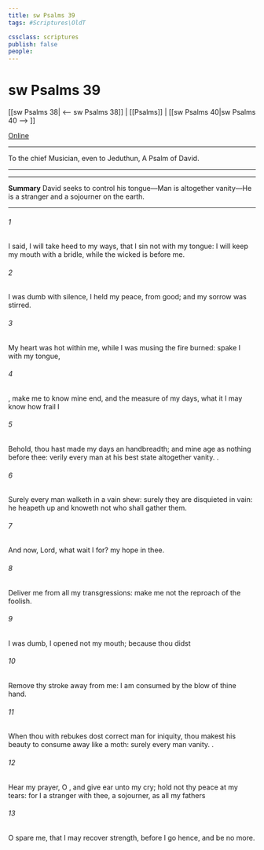 ```yaml
---
title: sw Psalms 39
tags: #Scriptures\OldT

cssclass: scriptures
publish: false
people:
---
```


# sw Psalms 39
[[sw Psalms 38| <-- sw Psalms 38]] | [[Psalms]] | [[sw Psalms 40|sw Psalms 40 --> ]]

[Online](https://churchofjesuschrist.org/study/scriptures/ot/ps/39?lang=eng)

---
To the chief Musician, even to Jeduthun, A Psalm of David.

---

---
__Summary__
David seeks to control his tongue—Man is altogether vanity—He is a stranger and a sojourner on the earth.

---
###### 1 
I said, I will take heed to my ways, that I sin not with my tongue: I will keep my mouth with a bridle, while the wicked is before me.

###### 2 
I was dumb with silence, I held my peace,  from good; and my sorrow was stirred.

###### 3 
My heart was hot within me, while I was musing the fire burned:  spake I with my tongue,

###### 4 
, make me to know mine end, and the measure of my days, what it  I may know how frail I 

###### 5 
Behold, thou hast made my days  an handbreadth; and mine age  as nothing before thee: verily every man at his best state  altogether vanity. .

###### 6 
Surely every man walketh in a vain shew: surely they are disquieted in vain: he heapeth up  and knoweth not who shall gather them.

###### 7 
And now, Lord, what wait I for? my hope  in thee.

###### 8 
Deliver me from all my transgressions: make me not the reproach of the foolish.

###### 9 
I was dumb, I opened not my mouth; because thou didst 

###### 10 
Remove thy stroke away from me: I am consumed by the blow of thine hand.

###### 11 
When thou with rebukes dost correct man for iniquity, thou makest his beauty to consume away like a moth: surely every man  vanity. .

###### 12 
Hear my prayer, O , and give ear unto my cry; hold not thy peace at my tears: for I  a stranger with thee,  a sojourner, as all my fathers 

###### 13 
O spare me, that I may recover strength, before I go hence, and be no more.


